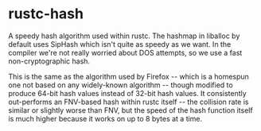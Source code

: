 # rustc-hash

A speedy hash algorithm used within rustc. The hashmap in liballoc by
default uses SipHash which isn't quite as speedy as we want. In the
compiler we're not really worried about DOS attempts, so we use a fast
non-cryptographic hash.

This is the same as the algorithm used by Firefox -- which is a
homespun one not based on any widely-known algorithm -- though
modified to produce 64-bit hash values instead of 32-bit hash
values. It consistently out-performs an FNV-based hash within rustc
itself -- the collision rate is similar or slightly worse than FNV,
but the speed of the hash function itself is much higher because it
works on up to 8 bytes at a time.

